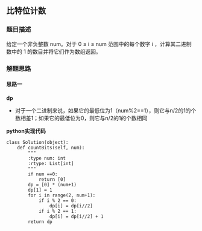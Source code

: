 ## 比特位计数
### 题目描述
给定一个非负整数 num。对于 0 ≤ i ≤ num 范围中的每个数字 i ，计算其二进制数中的 1 的数目并将它们作为数组返回。
### 解题思路
#### 思路一
**dp**
- 对于一个二进制来说，如果它的最低位为1（num%2==1），则它与n/2的1的个数相差1；如果它的最低位为0，则它与n/2的1的个数相同

**python实现代码**
```
class Solution(object):
    def countBits(self, num):
        """
        :type num: int
        :rtype: List[int]
        """
        if num ==0:
            return [0]
        dp = [0] * (num+1)
        dp[1] = 1
        for i in range(2, num+1):
            if i % 2 == 0:
                dp[i] = dp[i//2]
            if i % 2 == 1:
                dp[i] = dp[i//2] + 1
        return dp
        

```

